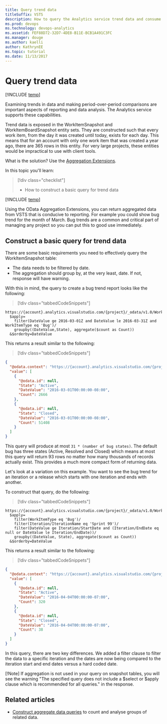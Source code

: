 ```yaml
---
title: Query trend data
titleSuffix: VSTS 
description: How to query the Analytics service trend data and consume it in a client tool when working from Visual Studio Team Services   
ms.prod: devops
ms.technology: devops-analytics
ms.assetid: FEF88D72-32D7-4DE8-B11E-BCB1A491C3FC
ms.manager: douge
ms.author: kaelli
author: KathrynEE
ms.topic: tutorial
ms.date: 11/13/2017
---
```


# Query trend data

[!INCLUDE [temp](../../_shared/version-vsts-only.md)]

Examining trends in data and making period-over-period comparisons are important aspects of reporting and data analysis. The Analytics service supports these capabilities.

Trend data is exposed in the WorkItemSnapshot and WorkItemBoardSnapshot entity sets. They are constructed such that every work item, from the day it was created until today, exists for each day. This means that for an account with only one work item that was created a year ago, there are 365 rows in this entity. For very large projects, these entities would be impractical to use with client tools.

What is the solution? Use the [Aggregation Extensions](aggregated-data-analytics.md). 

In this topic you'll learn: 

> [!div class="checklist"]
> * How to construct a basic query for trend data       


[!INCLUDE [temp](../_shared/analytics-preview.md)]


Using the OData Aggregation Extensions, you can return aggregated data from VSTS that is conducive to reporting. For example you could show bug trend for the month of March. Bug trends are a common and critical part of managing any project so you can put this to good use immediately.


## Construct a basic query for trend data   
 
There are some basic requirements you need to effectively query the WorkItemSnapshot table:  
* The data needs to be filtered by date.
* The aggregation should group by, at the very least, date. If not, response will have warning.

With this in mind, the query to create a bug trend report looks like the following: 


> [!div class="tabbedCodeSnippets"]
```OData
https://{account}.analytics.visualstudio.com/{project}/_odata/v1.0/WorkItemSnapshot?
  $apply=
    filter(DateValue ge 2016-03-01Z and DateValue le 2016-03-31Z and WorkItemType eq 'Bug')/
    groupby((DateValue,State), aggregate($count as Count))
  &$orderby=DateValue
```

This returns a result similar to the following:


> [!div class="tabbedCodeSnippets"]
```JSON
{
  "@odata.context": "https://{account}.analytics.visualstudio.com/{project}/_odata/v1.0/$metadata#WorkItemSnapshot(DateValue,State,Count)",
  "value": [
    {
      "@odata.id": null,
      "State": "Active",
      "DateValue": "2016-03-01T00:00:00-08:00",
      "Count": 2666
    },
    {
      "@odata.id": null,
      "State": "Closed",
      "DateValue": "2016-03-01T00:00:00-08:00",
      "Count": 51408
    }
  ]
}
```

This query will produce at most ```31 * (number of bug states)```. The default bug has three states 
(Active, Resolved and Closed) which means at most this query will return 93 rows no matter 
how many thousands of records actually exist. This provides a much more compact form of returning data.

Let's look at a variation on this example. You want to see the bug trend for an iteration or a release which starts with one iteration and ends with another.  

To construct that query, do the following:  

> [!div class="tabbedCodeSnippets"]
```OData
https://{account}.analytics.visualstudio.com/{project}/_odata/v1.0/WorkItemSnapshot?
  $apply=
    filter(WorkItemType eq 'Bug')/
    filter(Iteration/IterationName eq 'Sprint 99')/
    filter(DateValue ge Iteration/StartDate and (Iteration/EndDate eq null or DateValue le Iteration/EndDate))/
    groupby((DateValue, State), aggregate($count as Count))
  &$orderby=DateValue
```

This returns a result similar to the following:

> [!div class="tabbedCodeSnippets"]
```JSON
{
  "@odata.context": "https://{account}.analytics.visualstudio.com/{project}/_odata/v1.0/$metadata#WorkItemSnapshot(DateValue,State,Count)",
  "value": [
    {
      "@odata.id": null,
      "State": "Active",
      "DateValue": "2016-04-04T00:00:00-07:00",
      "Count": 320
    },
    {
      "@odata.id": null,
      "State": "Closed",
      "DateValue": "2016-04-04T00:00:00-07:00",
      "Count": 38
    }
  ]
}
```

In this query, there are two key differences. We added a filter clause to filter the data to a specific iteration and the dates are now being compared to the iteration start and end dates versus a hard coded date.  
 
 [!Note]
 If aggregation is not used in your query on snapshot tables, you will see the warning "The specified query does not include a $select or $apply clause which is recommended for all queries." in the response. 

## Related articles
- [Construct aggregate data queries](aggregated-data-analytics.md) to count and analyse groups of related data.
